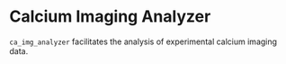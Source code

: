 # Calcium Imaging Analyzer
`ca_img_analyzer` facilitates the analysis of experimental calcium imaging data.
